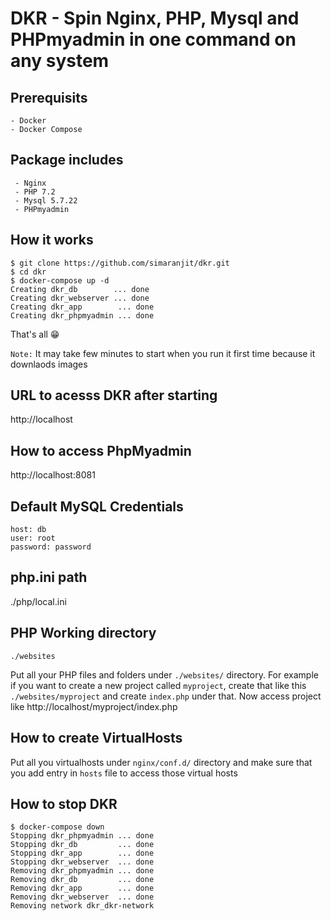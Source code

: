 # DKR - Spin Nginx, PHP, Mysql and PHPmyadmin in one command on any system
## Prerequisits
```
- Docker
- Docker Compose
```

## Package includes
```
 - Nginx
 - PHP 7.2
 - Mysql 5.7.22
 - PHPmyadmin
```

## How it works
```
$ git clone https://github.com/simaranjit/dkr.git
$ cd dkr
$ docker-compose up -d
Creating dkr_db        ... done
Creating dkr_webserver ... done
Creating dkr_app        ... done
Creating dkr_phpmyadmin ... done
```
That's all 😁

`Note:` It may take few minutes to start when you run it first time because it downlaods images

## URL to acesss DKR after starting
http://localhost

## How to access PhpMyadmin
http://localhost:8081

## Default MySQL Credentials
```
host: db
user: root
password: password
```

## php.ini path
./php/local.ini

## PHP Working directory
`./websites`

Put all your PHP files and folders under `./websites/` directory. For example if you want to create a new project called `myproject`, create that like this `./websites/myproject` and create `index.php` under that.
Now access project like http://localhost/myproject/index.php

## How to create VirtualHosts
Put all you virtualhosts under `nginx/conf.d/` directory and make sure that you add entry in `hosts` file to access those virtual hosts

## How to stop DKR
```
$ docker-compose down
Stopping dkr_phpmyadmin ... done
Stopping dkr_db         ... done
Stopping dkr_app        ... done
Stopping dkr_webserver  ... done
Removing dkr_phpmyadmin ... done
Removing dkr_db         ... done
Removing dkr_app        ... done
Removing dkr_webserver  ... done
Removing network dkr_dkr-network
```
